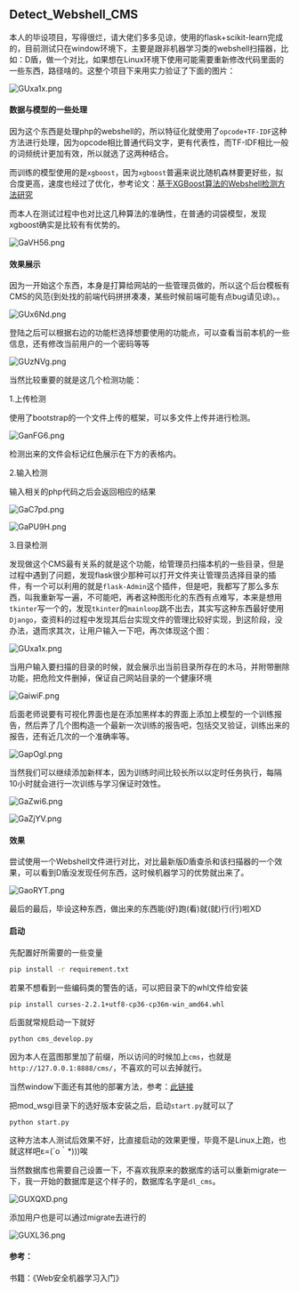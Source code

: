 ## Detect_Webshell_CMS

本人的毕设项目，写得很烂，请大佬们多多见谅，使用的flask+scikit-learn完成的，目前测试只在window环境下，主要是跟非机器学习类的webshell扫描器，比如：D盾，做一个对比，如果想在Linux环境下使用可能需要重新修改代码里面的一些东西，路径啥的。这整个项目下来用实力验证了下面的图片：

![GUxa1x.png](https://s1.ax1x.com/2020/04/03/GUxa1x.png)

#### 数据与模型的一些处理

因为这个东西是处理php的webshell的，所以特征化就使用了`opcode+TF-IDF`这种方法进行处理，因为opcode相比普通代码文字，更有代表性，而TF-IDF相比一般的词频统计更加有效，所以就选了这两种结合。

而训练的模型使用的是`xgboost`，因为`xgboost`普遍来说比随机森林要更好些，拟合度更高，速度也经过了优化，参考论文：[基于XGBoost算法的Webshell检测方法研究](http://kns.cnki.net/kcms/detail/detail.aspx?DBCode=CJFQ&FileName=JSJA2018S1082&DBName=CJFDLAST2018&v=MzI3NTdMM0pMejdCYjdHNEg5bXZybzlOWm9RSUJYMU55aEJtNms0SVRBbVhyaGN5RnJDVVI3cWZZK1pzRnk3blU=)

而本人在测试过程中也对比这几种算法的准确性，在普通的词袋模型，发现xgboost确实是比较有有优势的。

![GaVH56.png](https://s1.ax1x.com/2020/04/03/GaVH56.png)



#### 效果展示

因为一开始这个东西，本身是打算给网站的一些管理员做的，所以这个后台模板有CMS的风范(到处找的前端代码拼拼凑凑，某些时候前端可能有点bug请见谅)。。

![GUx6Nd.png](https://s1.ax1x.com/2020/04/03/GUx6Nd.png)

登陆之后可以根据右边的功能栏选择想要使用的功能点，可以查看当前本机的一些信息，还有修改当前用户的一个密码等等

![GUzNVg.png](https://s1.ax1x.com/2020/04/03/GUzNVg.png)

当然比较重要的就是这几个检测功能：

1.上传检测

使用了bootstrap的一个文件上传的框架，可以多文件上传并进行检测。

![GanFG6.png](https://s1.ax1x.com/2020/04/03/GanFG6.png)

检测出来的文件会标记红色展示在下方的表格内。

2.输入检测

输入相关的php代码之后会返回相应的结果

![GaC7pd.png](https://s1.ax1x.com/2020/04/03/GaC7pd.png)

![GaPU9H.png](https://s1.ax1x.com/2020/04/03/GaPU9H.png)

3.目录检测

发现做这个CMS最有关系的就是这个功能，给管理员扫描本机的一些目录，但是过程中遇到了问题，发现flask很少那种可以打开文件夹让管理员选择目录的插件，有一个可以利用的就是`flask-Admin`这个插件，但是吧，我都写了那么多东西，叫我重新写一遍，不可能吧，再者这种图形化的东西有点难写，本来是想用`tkinter`写一个的，发现`tkinter`的`mainloop`跳不出去，其实写这种东西最好使用`Django`，查资料的过程中发现其后台实现文件的管理比较好实现，到这阶段，没办法，退而求其次，让用户输入一下吧，再次体现这个图：

![GUxa1x.png](https://s1.ax1x.com/2020/04/03/GUxa1x.png)

当用户输入要扫描的目录的时候，就会展示出当前目录所存在的木马，并附带删除功能，把危险文件删掉，保证自己网站目录的一个健康环境

![GaiwiF.png](https://s1.ax1x.com/2020/04/03/GaiwiF.png)

后面老师说要有可视化界面也是在添加黑样本的界面上添加上模型的一个训练报告，然后弄了几个图构造一个最新一次训练的报告吧，包括交叉验证，训练出来的报告，还有近几次的一个准确率等。

![GapOgI.png](https://s1.ax1x.com/2020/04/03/GapOgI.png)

当然我们可以继续添加新样本，因为训练时间比较长所以以定时任务执行，每隔10小时就会进行一次训练与学习保证时效性。

![GaZwi6.png](https://s1.ax1x.com/2020/04/03/GaZwi6.png)

![GaZjYV.png](https://s1.ax1x.com/2020/04/03/GaZjYV.png)


#### 效果

尝试使用一个Webshell文件进行对比，对比最新版D盾查杀和该扫描器的一个效果，可以看到D盾没发现任何东西，这时候机器学习的优势就出来了。

![GaoRYT.png](https://s1.ax1x.com/2020/04/03/GaoRYT.png)

最后的最后，毕设这种东西，做出来的东西能(好)跑(看)就(就)行(行)啦XD



#### 启动

先配置好所需要的一些变量

```bash
pip install -r requirement.txt
```

若果不想看到一些编码类的警告的话，可以把目录下的whl文件给安装

```
pip install curses-2.2.1+utf8-cp36-cp36m-win_amd64.whl
```

后面就常规启动一下就好

```
python cms_develop.py
```

因为本人在蓝图那里加了前缀，所以访问的时候加上`cms`，也就是`http://127.0.0.1:8888/cms/`，不喜欢的可以去掉就行。

当然window下面还有其他的部署方法，参考：[此链接](https://blog.csdn.net/u010501845/article/details/80878553)

把mod_wsgi目录下的选好版本安装之后，启动`start.py`就可以了

```
python start.py
```

这种方法本人测试后效果不好，比直接启动的效果更慢，毕竟不是Linux上跑，也就这样吧ε=(´ο｀*)))唉

当然数据库也需要自己设置一下，不喜欢我原来的数据库的话可以重新migrate一下，我一开始的数据库是这个样子的，数据库名字是`dl_cms`。

![GUXQXD.png](https://s1.ax1x.com/2020/04/03/GUXQXD.png)

添加用户也是可以通过migrate去进行的

![GUXL36.png](https://s1.ax1x.com/2020/04/03/GUXL36.png)

#### 参考：

书籍：《Web安全机器学习入门》



